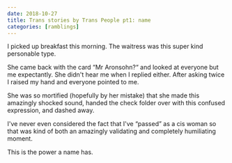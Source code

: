 ```yaml
---
date: 2018-10-27
title: Trans stories by Trans People pt1: name
categories: [ramblings]
---
```


I picked up breakfast this morning. The waitress was this super kind personable type.

She came back with the card “Mr Aronsohn?“ and looked at everyone but me expectantly. She didn't hear me when I replied either. After asking twice I raised my hand and everyone pointed to me.

She was so mortified (hopefully by her mistake) that she made this amazingly shocked sound, handed the check folder over with this confused expression, and dashed away.

I've never even considered the fact that I've “passed” as a cis woman so that was kind of both an amazingly validating and completely humiliating moment.

This is the power a name has.